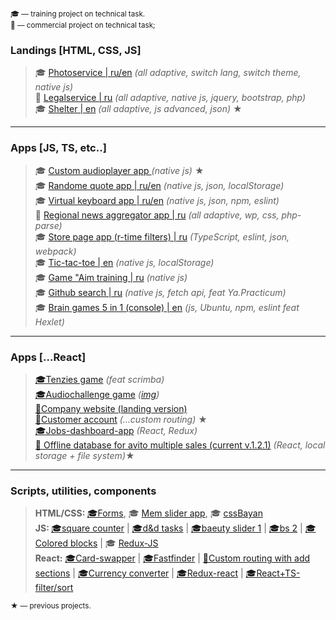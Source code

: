 <sub align="center">🎓 — training project on technical task.</sub>  
<sub align="center">💼 — commercial project on technical task;</sub>  



### Landings [HTML, CSS, JS]

> 🎓 <a href="https://sashajozwiak.github.io/some-works/portfolio/" target="_blank">Photoservice | ru/en</a> <i>(all adaptive, switch lang, switch theme, native js)</i>  
> 💼 <a href="https://sashajozwiak.github.io/some-works/bankrotto/" target="_blank">Legalservice | ru</a> <i> (all adaptive, native js, jquery, bootstrap, php)</i>  
> 🎓 <a href="https://sashajozwiak.github.io/some-works/shelter/pages/main/" target="_blank">Shelter | en</a> <i> (all adaptive, js advanced, json)</i> ★

---

### Apps [JS, TS, etc..]
 
> 🎓 <a href="https://sashajozwiak.github.io/some-works/js30-audio-player/" target="_blank">Custom audioplayer app </a> <i>(native js)</i> ★  
> 🎓 <a href="https://sashajozwiak.github.io/some-works/random-jokes/" target="_blank">Randome quote app | ru/en</a> <i>(native js, json, localStorage)</i>  
> 🎓 <a href="https://sashajozwiak.github.io/virtual-keyboard/" target="_blank">Virtual keyboard app | ru/en</a> <i>(native js, json, npm, eslint)</i>  
> 💼 <a href="https://atver.ru" target="_blank">Regional news aggregator app | ru</a> <i>(all adaptive, wp, css, php-parse)</i>  
> 🎓 <a href="https://rolling-scopes-school.github.io/sashajozwiak-JSFE2022Q1/online-shop/" target="_blank">Store page app (r-time filters) | ru</a> <i>(TypeScript, eslint, json, webpack)</i>  
> 🎓 <a href="https://sashajozwiak.github.io/some-works/tic-tac-toe/" target="_blank">Tic-tac-toe | en</a> <i>(native js, localStorage)</i>  
> 🎓 <a href="https://codepen.io/sashajozwiak/pen/gOjmrZV" target="_blank">Game "Aim training | ru</a> <i>(native js)</i>  
> 🎓 <a href="https://sashajozwiak.github.io/some-works/ya_githubsearch/" target="_blank">Github search | ru</a> <i>(native js, fetch api, feat Ya.Practicum)</i>  
> 🎓 <a href="https://github.com/SashaJozwiak/js-starter-project-44" target="_blank">Brain games 5 in 1 (console) | en</a> <i>(js, Ubuntu, npm, eslint feat Hexlet)</i>  

---
### Apps [...React]
> <a href="https://codesandbox.io/s/tenzies-feat-scrimba-1m7ix0?file=/src/App.js" target="_blank">🎓Tenzies game</a> <i>(feat scrimba)</i>  
> <a href="https://rslang-132.netlify.app/#/games/audio-challenge" target="_blank">🎓Audiochallenge game</a> <i>(<a href="https://github.com/SashaJozwiak/some-works/blob/dev/media/audiochallenge.JPG?raw=true" target="_blank">img</a>)</i>  
> <a href="http://indx.69.tw1.ru/" target="_blank">💼Company website (landing version)</a>  
> <a href="https://sashajozwiak.github.io/react-deploy/" target="_blank">💼Customer account</a> <i>(...custom routing)</i> ★  
> <a href="https://jobs-dashboard-react-redux-r17s.vercel.app/" target="_blank">🎓Jobs-dashboard-app</a> <i>(React, Redux)</i>  
> <a href="https://github.com/SashaJozwiak/some-works/tree/gh-pages/catalog_1.1.0" target="_blank">💼 Offline database for avito multiple sales (current v.1.2.1)</a> <i>(React, local storage + file system)</i>★  




---

### Scripts, utilities, components
> <b>HTML/CSS: </b> <a href="https://sashajozwiak.github.io/some-works/forms/" target="_blank">🎓Forms</a>, 🎓 <a href="https://sashajozwiak.github.io/cssMemSlider/cssMemSlider/" target="_blank">Mem slider app</a>,
🎓 <a href="https://sashajozwiak.github.io/cssBayan/cssBayan/" target="_blank">cssBayan</a>  
> <b>JS: </b><a href="https://jsfiddle.net/Jozwiak/ak6xvqo3/1700/" target="_blank">🎓square counter</a> | <a href="https://jsfiddle.net/Jozwiak/u5awhv19/115/" target="_blank">🎓d&d tasks</a> | <a href="https://jsfiddle.net/Jozwiak/dLh8vk1x/50/" target="_blank">🎓baeuty slider 1</a> | <a href="https://jsfiddle.net/Jozwiak/zrfebsdL/85/" target="_blank">🎓bs 2</a> |  <a href="https://codepen.io/sashajozwiak/pen/vYaxOGa" target="_blank">🎓Colored blocks</a>  |  🎓 <a href="https://codesandbox.io/s/native-redux-1x4j7x?file=/src/index.js" target="_blank">Redux-JS</a>  
> <b>React:</b> <a href="https://codesandbox.io/s/useeffect-2zwo8l?file=/src/App.js" target="_blank">🎓Card-swapper</a> | 
> <a href="https://codesandbox.io/s/search-forked-rxx4iq" target="_blank">🎓Fastfinder</a> | <a href="https://codesandbox.io/s/custom-routing-nohashlink-fxvn0e?file=/src/App.js" target="_blank">💼Custom routing with add sections</a> | <a href="https://codesandbox.io/s/currency-swapper-ll1gli?file=/src/App.js" target="_blank">🎓Currency converter</a> | <a href="https://codesandbox.io/s/todo-react-redux-q770cq?file=/redux/reducers.js" target="_blank">🎓Redux-react</a>  | <a href="https://codesandbox.io/s/filter-sort-react-cpzx07?file=/src/App.tsx" target="_blank">🎓React+TS-filter/sort</a>  




<sub align="center">★ — previous projects.</sub>






